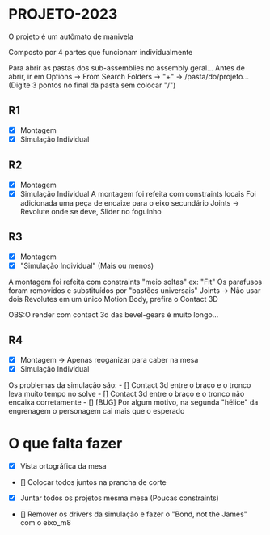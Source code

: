 # PROJETO-2023
O projeto é um autômato de manivela

Composto por 4 partes que funcionam individualmente

Para abrir as pastas dos sub-assemblies no assembly geral...
Antes de abrir, ir em Options -> From Search Folders -> "+" -> /pasta/do/projeto...
(Digite 3 pontos no final da pasta sem colocar "/")

## R1

- [X] Montagem 
- [X] Simulação Individual

## R2 
- [X] Montagem
- [X] Simulação Individual
A montagem foi refeita com constraints locais
Foi adicionada uma peça de encaixe para o eixo secundário
Joints -> Revolute onde se deve, Slider no foguinho

## R3
- [X] Montagem
- [X] "Simulação Individual" (Mais ou menos)

A montagem foi refeita com constraints "meio soltas" ex: "Fit"
Os parafusos foram removidos e substituídos por "bastões universais"
Joints -> Não usar dois Revolutes em um único Motion Body, prefira o Contact 3D

OBS:O render com contact 3d das bevel-gears é muito longo...
## R4 
- [X] Montagem -> Apenas reoganizar para caber na mesa
- [X] Simulação Individual

Os problemas da simulação são:
	- [] Contact 3d entre o braço e o tronco leva muito tempo no solve
	- [] Contact 3d entre o braço e o tronco não encaixa corretamente
	- [] [BUG] Por algum motivo, na segunda "hélice" da engrenagem o personagem cai mais que o esperado
# O que falta fazer
- [X] Vista ortográfica da mesa
- [] Colocar todos juntos na prancha de corte 
- [X] Juntar todos os projetos mesma mesa (Poucas constraints)
- [] Remover os drivers da simulação e fazer o "Bond, not the James" com o eixo_m8
